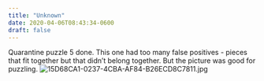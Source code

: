```yaml
---
title: "Unknown"
date: 2020-04-06T08:43:34-0600
draft: false
---
```


Quarantine puzzle 5 done. This one had too many false positives - pieces that fit together but that didn’t belong together. But the picture was good for puzzling. ![15D68CA1-0237-4CBA-AF84-B26ECD8C7811.jpg](https://ianwhitney.micro.blog/uploads/2020/de0943f334.jpg)
